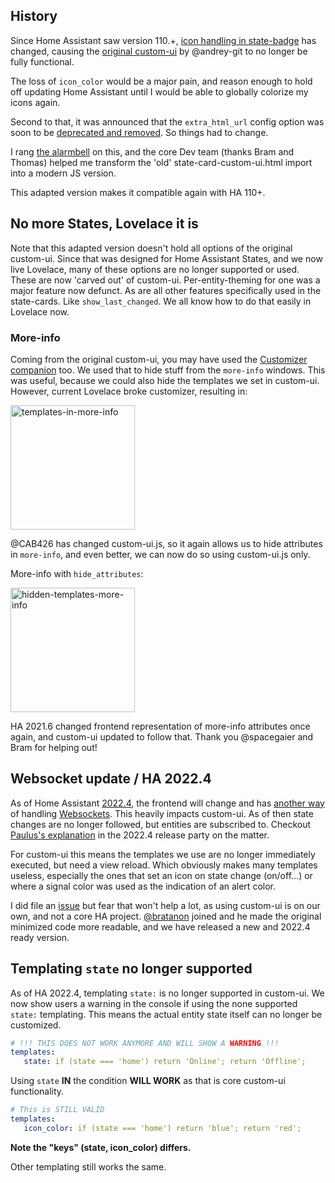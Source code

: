 ## History
Since Home Assistant saw version 110.+, 
[icon handling in state-badge](https://github.com/home-assistant/frontend/issues/5892#issuecomment-630872617) 
has changed, causing the 
[original custom-ui](https://github.com/andrey-git/home-assistant-custom-ui) by @andrey-git to no 
longer be fully functional. 

The loss of `icon_color` would be a major pain, and reason enough to hold off updating Home 
Assistant until I would be able to globally colorize my icons again.

Second to that, it was announced that the `extra_html_url` config option was soon to be
[deprecated and removed](https://github.com/home-assistant/frontend/issues/6028). So things had to 
change.

I rang [the alarmbell](https://github.com/home-assistant/frontend/issues/5892) on this, and the 
core Dev team (thanks Bram and Thomas) helped me transform the 'old' state-card-custom-ui.html 
import into a modern JS version. 

This adapted version makes it compatible again with HA 110+.

## No more States, Lovelace it is
Note that this adapted version doesn't hold all options of the original custom-ui. Since that was 
designed for Home Assistant States, and we now live Lovelace, many of these options are no longer 
supported or used. These are now 'carved out' of custom-ui. Per-entity-theming for one was a major 
feature now defunct. As are all other features specifically used in the state-cards. 
Like `show_last_changed`. We all know how to do that easily in Lovelace now.

### More-info
Coming from the original custom-ui, you may have used the 
[Customizer companion](https://github.com/andrey-git/home-assistant-customizer) too. We used that 
to hide stuff from the `more-info` windows. This was useful, because we could also hide the 
templates we set in custom-ui. However, current Lovelace broke customizer, resulting in:

<img width="199" alt="templates-in-more-info" src="https://user-images.githubusercontent.com/812265/163999169-76d5c984-1a1c-4b19-a035-4293a9bb7d50.png">

@CAB426 has changed custom-ui.js, so it again allows us to hide attributes in `more-info`, and even 
better, we can now do so using custom-ui.js only.

More-info with `hide_attributes`:

<img width="199" alt="hidden-templates-more-info" src="https://user-images.githubusercontent.com/812265/163999236-e269b90f-92a0-48d6-b3bc-408f4ce35d01.png">

HA 2021.6 changed frontend representation of more-info attributes once again, and custom-ui updated 
to follow that. Thank you @spacegaier and Bram for helping out!

## Websocket update / HA 2022.4
As of Home Assistant 
[2022.4](https://www.home-assistant.io/blog/2022/04/06/release-20224/#frontend-ui-performance), 
the frontend will change and has 
[another way](https://github.com/home-assistant/frontend/pull/12016) of handling 
[Websockets](https://github.com/home-assistant/core/pull/67891). This heavily impacts custom-ui. 
As of then state changes are no longer followed, but entities are subscribed to. Checkout 
[Paulus's explanation](https://youtu.be/wOrJUWYYWdY?t=4862) in the 2022.4 release party on the 
matter.

For custom-ui this means the templates we use are no longer immediately executed, but need a view 
reload. Which obviously makes many templates useless, especially the ones that set an icon on state 
change (on/off...) or where a signal color was used as the indication of an alert color.

I did file an [issue](https://github.com/home-assistant/frontend/issues/12115) but fear that won't 
help a lot, as using custom-ui is on our own, and not a core HA project.
[@bratanon](https://github.com/bratanon) joined and he made the original minimized code more 
readable, and we have released a new and 2022.4 ready version.

## Templating `state` no longer supported
As of HA 2022.4, templating `state:` is no longer supported in custom-ui. We now show users a warning 
in the console if using the none supported `state:` templating. This means the actual entity state itself can no longer be customized.

```yaml
# !!! THIS DOES NOT WORK ANYMORE AND WILL SHOW A WARNING !!!
templates:
   state: if (state === 'home') return 'Online'; return 'Offline';
```

Using `state` **IN** the condition **WILL WORK** as that is core custom-ui functionality. 
```yaml
# This is STILL VALID
templates:
   icon_color: if (state === 'home') return 'blue'; return 'red';
```
**Note the "keys" (state, icon_color) differs.**

Other templating still works the same.
